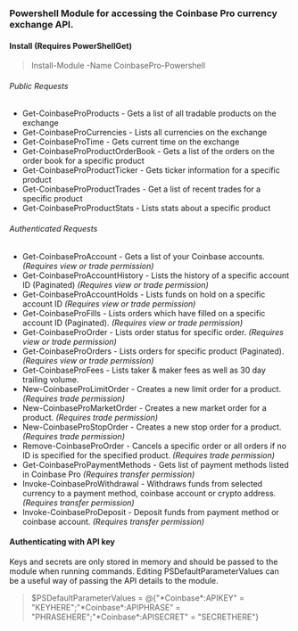 ### Powershell Module for accessing the Coinbase Pro currency exchange API. 

#### Install (Requires PowerShellGet)
> Install-Module -Name CoinbasePro-Powershell

###### Public Requests
* Get-CoinbaseProProducts - Gets a list of all tradable products on the exchange
* Get-CoinbaseProCurrencies - Lists all currencies on the exchange
* Get-CoinbaseProTime - Gets current time on the exchange
* Get-CoinbaseProProductOrderBook - Gets a list of the orders on the order book for a specific product
* Get-CoinbaseProProductTicker - Gets ticker information for a specific product
* Get-CoinbaseProProductTrades - Get a list of recent trades for a specific product
* Get-CoinbaseProProductStats - Lists stats about a specific product

###### Authenticated Requests
* Get-CoinbaseProAccount - Gets a list of your Coinbase accounts. *(Requires view or trade permission)*
* Get-CoinbaseProAccountHistory - Lists the history of a specific account ID (Paginated) *(Requires view or trade permission)*
* Get-CoinbaseProAccountHolds - Lists funds on hold on a specific account ID *(Requires view or trade permission)*
* Get-CoinbaseProFills - Lists orders which have filled on a specific account ID (Paginated). *(Requires view or trade permission)*
* Get-CoinbaseProOrder - Lists order status for specific order. *(Requires view or trade permission)*
* Get-CoinbaseProOrders - Lists orders for specific product (Paginated). *(Requires view or trade permission)*
* Get-CoinbaseProFees - Lists taker & maker fees as well as 30 day trailing volume.
* New-CoinbaseProLimitOrder - Creates a new limit order for a product. *(Requires trade permission)*
* New-CoinbaseProMarketOrder - Creates a new market order for a product. *(Requires trade permission)*
* New-CoinbaseProStopOrder - Creates a new stop order for a product. *(Requires trade permission)*
* Remove-CoinbaseProOrder - Cancels a specific order or all orders if no ID is specified for the specified product. *(Requires trade permission)*
* Get-CoinbaseProPaymentMethods - Gets list of payment methods listed in Coinbase Pro *(Requires transfer permission)*
* Invoke-CoinbaseProWithdrawal - Withdraws funds from selected currency to a payment method, coinbase account or crypto address. *(Requires transfer permission)*
* Invoke-CoinbaseProDeposit - Deposit funds from payment method or coinbase account. *(Requires transfer permission)*


#### Authenticating with API key
Keys and secrets are only stored in memory and should be passed to the module when running commands. 
Editing PSDefaultParameterValues can be a useful way of passing the API details to the module.

>$PSDefaultParameterValues = @{"\*Coinbase\*:APIKEY" = "KEYHERE";"\*Coinbase\*:APIPHRASE" = "PHRASEHERE";"\*Coinbase\*:APISECRET" = "SECRETHERE"}